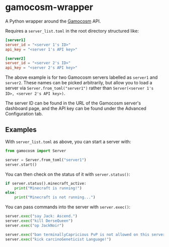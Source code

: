 # gamocosm-wrapper

A Python wrapper around the [Gamocosm](https://github.com/Gamocosm/Gamocosm/) API.

Requires a `server_list.toml` in the root directory structured like:

```toml
[server1]
server_id = "<server 1's ID>"
api_key = "<server 1's API key>"

[server2]
server_id = "<server 2's ID>"
api_key = "<server 2's API key>"
```

The above example is for two Gamocosm servers labelled as `server1` and `server2`. These names can be picked arbitrarily, but allow you to load a server via `Server.from_toml("server1")` rather than `Server(<server 1's ID>, <server 2's API key>)`.

The server ID can be found in the URL of the Gamocosm server's dashboard page, and the API key can be found under the Advanced Configuration tab.

## Examples

With `server_list.toml` as above, you can start a server with:

```python
from gamocosm import Server

server = Server.from_toml("server1")
server.start()
```

You can then check on the status of it with `server.status()`:

```python
if server.status().minecraft_active:
    print("Minecraft is running!")
else:
    print("Minecraft is not running...")
```

You can pass commands into the server with `server.exec()`:

```python
server.exec("say Jack: Ascend.")
server.exec("kill DerseQueen")
server.exec("op JackNoir")
```

```python
server.exec("ban terminallyCapricious PvP is not allowed on this server!")
server.exec("kick carcinoGeneticist Language!")
```
